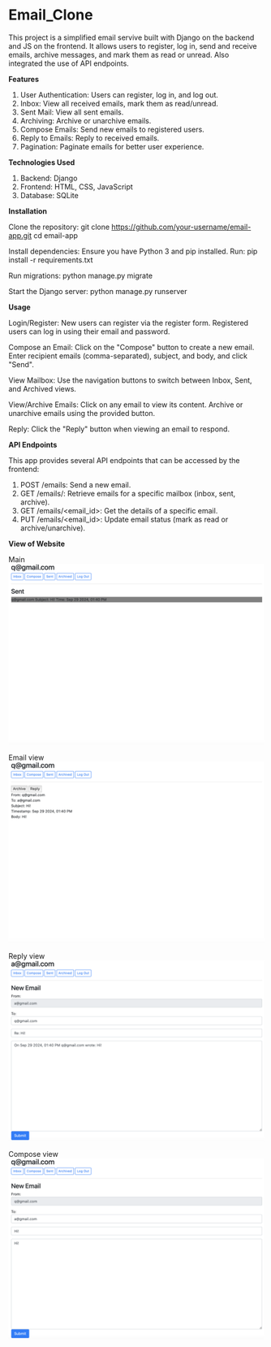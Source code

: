 # Email_Clone

This project is a simplified email servive built with Django on the backend and JS on the frontend. It allows users to register, log in, send and receive emails, archive messages, and mark them as read or unread. Also integrated the use of API endpoints.

**Features**
1. User Authentication: Users can register, log in, and log out.
2. Inbox: View all received emails, mark them as read/unread.
3. Sent Mail: View all sent emails.
4. Archiving: Archive or unarchive emails.
5. Compose Emails: Send new emails to registered users.
6. Reply to Emails: Reply to received emails.
7. Pagination: Paginate emails for better user experience.


**Technologies Used**
1. Backend: Django 
2. Frontend: HTML, CSS, JavaScript
3. Database: SQLite 


**Installation**

Clone the repository:
git clone https://github.com/your-username/email-app.git
cd email-app

Install dependencies:
Ensure you have Python 3 and pip installed. Run:
pip install -r requirements.txt

Run migrations:
python manage.py migrate

Start the Django server:
python manage.py runserver


**Usage**

Login/Register:
New users can register via the register form.
Registered users can log in using their email and password.

Compose an Email:
Click on the "Compose" button to create a new email.
Enter recipient emails (comma-separated), subject, and body, and click "Send".

View Mailbox:
Use the navigation buttons to switch between Inbox, Sent, and Archived views.

View/Archive Emails:
Click on any email to view its content.
Archive or unarchive emails using the provided button.

Reply:
Click the "Reply" button when viewing an email to respond.


**API Endpoints**

This app provides several API endpoints that can be accessed by the frontend:
1. POST /emails: Send a new email.
2. GET /emails/<mailbox>: Retrieve emails for a specific mailbox (inbox, sent, archive).
3. GET /emails/<email_id>: Get the details of a specific email.
4. PUT /emails/<email_id>: Update email status (mark as read or archive/unarchive).


**View of Website**

Main
![Main page](./images/main.png)

Email view
![Email page](./images/emailView.png)

Reply view
![Reply page](./images/reply.png)

Compose view
![Compose email page](./images/compose.png)
